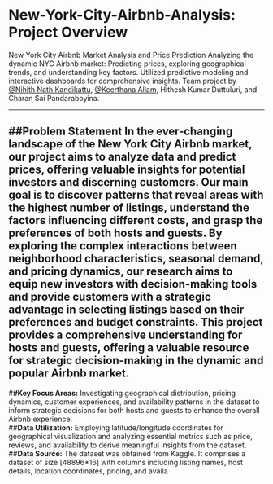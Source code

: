 # New-York-City-Airbnb-Analysis: Project Overview
New York City Airbnb Market Analysis and Price Prediction
Analyzing the dynamic NYC Airbnb market: Predicting prices, exploring geographical trends, and understanding key factors. Utilized predictive modeling and interactive dashboards for comprehensive insights. Team project by [@Nihith Nath Kandikattu](https://github.com/nihith-nath), [@Keerthana Allam](https://github.com/Keerthana-Allam), Hithesh Kumar Duttuluri, and Charan Sai Pandaraboyina.
___
##**Problem Statement**
In the ever-changing landscape of the New York City Airbnb market, our project aims to analyze data and predict prices, offering valuable insights for potential investors and discerning customers. Our main goal is to discover patterns that reveal areas with the highest number of listings, understand the factors influencing different costs, and grasp the preferences of both hosts and guests. By exploring the complex interactions between neighborhood characteristics, seasonal demand, and pricing dynamics, our research aims to equip new investors with decision-making tools and provide customers with a strategic advantage in selecting listings based on their preferences and budget constraints. This project provides a comprehensive understanding for hosts and guests, offering a valuable resource for strategic decision-making in the dynamic and popular Airbnb market.
---
#**#Key  Focus  Areas:** 
Investigating geographical distribution, pricing  dynamics, customer experiences, and  availability patterns in the dataset to inform strategic decisions for both hosts and guests to enhance the overall Airbnb experience.  
##**Data Utilization:** Employing latitude/longitude coordinates for geographical visualization and analyzing essential metrics such as price, reviews, and availability to derive meaningful insights from the dataset. 
##**Data Source:** The dataset was obtained from Kaggle. It comprises a dataset of size [48896*16] with columns including listing names, host details, location coordinates, pricing, and availa

